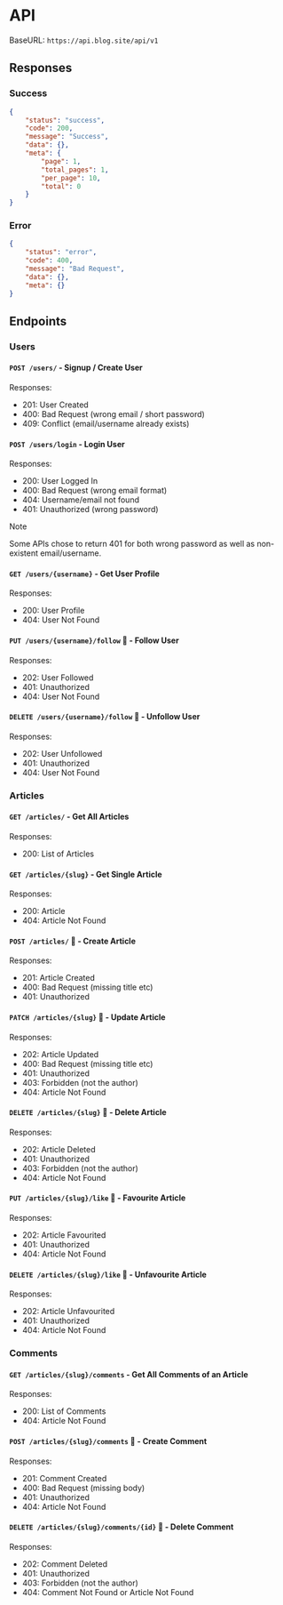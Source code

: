 # API

BaseURL: `https://api.blog.site/api/v1`

## Responses

### Success

```json
{
    "status": "success",
    "code": 200,
    "message": "Success",
    "data": {},
    "meta": {
        "page": 1,
        "total_pages": 1,
        "per_page": 10,
        "total": 0
    }
}
```

### Error

```json
{
    "status": "error",
    "code": 400,
    "message": "Bad Request",
    "data": {},
    "meta": {}
}
```

## Endpoints

### Users

#### `POST /users/` - Signup / Create User

Responses:

-   201: User Created
-   400: Bad Request (wrong email / short password)
-   409: Conflict (email/username already exists)

#### `POST /users/login` - Login User

Responses:

-   200: User Logged In
-   400: Bad Request (wrong email format)
-   404: Username/email not found
-   401: Unauthorized (wrong password)

> [!NOTE]
> Some APIs chose to return 401 for both wrong password as well as non-existent email/username.

#### `GET /users/{username}` - Get User Profile

Responses:

-   200: User Profile
-   404: User Not Found

#### `PUT /users/{username}/follow` 🔐 - Follow User

Responses:

-   202: User Followed
-   401: Unauthorized
-   404: User Not Found

#### `DELETE /users/{username}/follow` 🔐 - Unfollow User

Responses:

-   202: User Unfollowed
-   401: Unauthorized
-   404: User Not Found

### Articles

#### `GET /articles/` - Get All Articles

Responses:

-   200: List of Articles

#### `GET /articles/{slug}` - Get Single Article

Responses:

-   200: Article
-   404: Article Not Found

#### `POST /articles/` 🔐 - Create Article

Responses:

-   201: Article Created
-   400: Bad Request (missing title etc)
-   401: Unauthorized

#### `PATCH /articles/{slug}` 🔐 - Update Article

Responses:

-   202: Article Updated
-   400: Bad Request (missing title etc)
-   401: Unauthorized
-   403: Forbidden (not the author)
-   404: Article Not Found

#### `DELETE /articles/{slug}` 🔐 - Delete Article

Responses:

-   202: Article Deleted
-   401: Unauthorized
-   403: Forbidden (not the author)
-   404: Article Not Found

#### `PUT /articles/{slug}/like` 🔐 - Favourite Article

Responses:

-   202: Article Favourited
-   401: Unauthorized
-   404: Article Not Found

#### `DELETE /articles/{slug}/like` 🔐 - Unfavourite Article

Responses:

-   202: Article Unfavourited
-   401: Unauthorized
-   404: Article Not Found

### Comments

#### `GET /articles/{slug}/comments` - Get All Comments of an Article

Responses:

-   200: List of Comments
-   404: Article Not Found

#### `POST /articles/{slug}/comments` 🔐 - Create Comment

Responses:

-   201: Comment Created
-   400: Bad Request (missing body)
-   401: Unauthorized
-   404: Article Not Found

#### `DELETE /articles/{slug}/comments/{id}` 🔐 - Delete Comment

Responses:

-   202: Comment Deleted
-   401: Unauthorized
-   403: Forbidden (not the author)
-   404: Comment Not Found or Article Not Found
